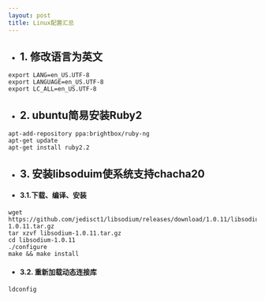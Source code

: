 ```yaml
---
layout: post
title: Linux配置汇总
---
```

*  ## 1. 修改语言为英文
```
export LANG=en_US.UTF-8
export LANGUAGE=en_US.UTF-8
export LC_ALL=en_US.UTF-8
```

* ## 2. ubuntu简易安装Ruby2
```
apt-add-repository ppa:brightbox/ruby-ng
apt-get update
apt-get install ruby2.2
```

* ## 3. 安装libsoduim使系统支持chacha20
* #### 3.1.下载、编译、安装
```
wget https://github.com/jedisct1/libsodium/releases/download/1.0.11/libsodium-1.0.11.tar.gz  
tar xzvf libsodium-1.0.11.tar.gz  
cd libsodium-1.0.11  
./configure  
make && make install 
```
* #### 3.2. 重新加载动态连接库
```
ldconfig
```